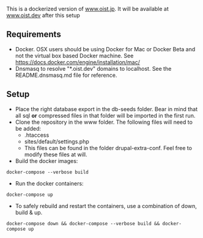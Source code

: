 This is a dockerized version of www.oist.jp. It will be available at www.oist.dev after this setup

## Requirements

- Docker. OSX users should be using Docker for Mac or Docker Beta and not the
virtual box based Docker machine. See https://docs.docker.com/engine/installation/mac/
- Dnsmasq to resolve "\*.oist.dev" domains to localhost.
See the README.dnsmasq.md file for reference.

## Setup

- Place the right database export in the db-seeds folder. Bear in mind that all sql **or** compressed files in that folder will be imported in the first run.
- Clone the repository in the www folder. The following files will need to be added:
  - .htaccess
  - sites/default/settings.php
  - This files can be found in the folder drupal-extra-conf. Feel free to modify these files at will.
- Build the docker images:
```
docker-compose --verbose build
```
- Run the docker containers:
```
docker-compose up
```
- To safely rebuild and restart the containers, use a combination of down, build & up.
```
docker-compose down && docker-compose --verbose build && docker-compose up
```
